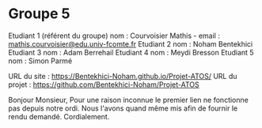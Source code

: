 # Groupe 5

Etudiant 1 (référent du groupe)   nom : Courvoisier Mathis   -   email : mathis.courvoisier@edu.univ-fcomte.fr
Etudiant 2 nom : Noham Bentekhici
Etudiant 3 nom : Adam Berrehail 
Etudiant 4 nom : Meydi Bresson
Etudiant 5 nom : Simon Parmé


URL du site : https://Bentekhici-Noham.github.io/Projet-ATOS/
URL du projet  : https://github.com/Bentekhici-Noham/Projet-ATOS



Bonjour Monsieur,
Pour une raison inconnue le premier lien ne fonctionne pas depuis notre ordi. Nous l'avons quand même mis afin de fournir le rendu demandé.
Cordialement.

